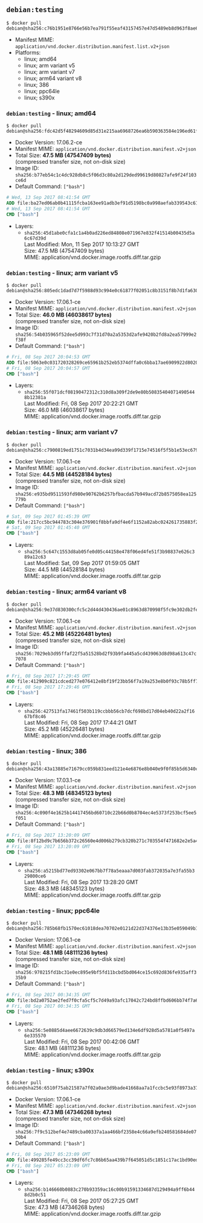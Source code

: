 ## `debian:testing`

```console
$ docker pull debian@sha256:c76b1951e8766e56b7ea791f55eaf43157457e47d5489eb8d963f8ae60d090af
```

-	Manifest MIME: `application/vnd.docker.distribution.manifest.list.v2+json`
-	Platforms:
	-	linux; amd64
	-	linux; arm variant v5
	-	linux; arm variant v7
	-	linux; arm64 variant v8
	-	linux; 386
	-	linux; ppc64le
	-	linux; s390x

### `debian:testing` - linux; amd64

```console
$ docker pull debian@sha256:fdc42d5f48294609d85d31e215aa6968726ea6b590363584e196ed61f7b7582b
```

-	Docker Version: 17.06.2-ce
-	Manifest MIME: `application/vnd.docker.distribution.manifest.v2+json`
-	Total Size: **47.5 MB (47547409 bytes)**  
	(compressed transfer size, not on-disk size)
-	Image ID: `sha256:b77eb54c1c4dc928db8c5f06d3c80a2d129ded99619d80827afe9f24f103ce6d`
-	Default Command: `["bash"]`

```dockerfile
# Wed, 13 Sep 2017 08:41:54 GMT
ADD file:ba27ed06ab0b41115fcba163ee91adb3ef91d5198bc0a998aefab339543c6129 in / 
# Wed, 13 Sep 2017 08:41:54 GMT
CMD ["bash"]
```

-	Layers:
	-	`sha256:45d1abe0cfa1c1a4b0ad226ed84808e071967e832f41514b00435d5a6c67d39d`  
		Last Modified: Mon, 11 Sep 2017 10:13:27 GMT  
		Size: 47.5 MB (47547409 bytes)  
		MIME: application/vnd.docker.image.rootfs.diff.tar.gzip

### `debian:testing` - linux; arm variant v5

```console
$ docker pull debian@sha256:805edc1dad7d7f5988d93c994e0c61877f02051c8b3151f8b7d1fa6303988756
```

-	Docker Version: 17.06.1-ce
-	Manifest MIME: `application/vnd.docker.distribution.manifest.v2+json`
-	Total Size: **46.0 MB (46038617 bytes)**  
	(compressed transfer size, not on-disk size)
-	Image ID: `sha256:54b035965f52dee5d993c7f31d70a2a5353d2afe9420b2fd8a2ea57999e2f38f`
-	Default Command: `["bash"]`

```dockerfile
# Fri, 08 Sep 2017 20:04:53 GMT
ADD file:5063e0c031720328269ce65961b252eb5374dffa0c6bba17ae6909922d8020f7 in / 
# Fri, 08 Sep 2017 20:04:57 GMT
CMD ["bash"]
```

-	Layers:
	-	`sha256:55f071dcf08190472312c310d8a309f2de9e80b508354040714905448b12381a`  
		Last Modified: Fri, 08 Sep 2017 20:22:21 GMT  
		Size: 46.0 MB (46038617 bytes)  
		MIME: application/vnd.docker.image.rootfs.diff.tar.gzip

### `debian:testing` - linux; arm variant v7

```console
$ docker pull debian@sha256:c7900819ed1751c7031b4d34ea99d339f1715e74516f5f5b1e53ec67987abad5
```

-	Docker Version: 17.06.1-ce
-	Manifest MIME: `application/vnd.docker.distribution.manifest.v2+json`
-	Total Size: **44.5 MB (44528184 bytes)**  
	(compressed transfer size, not on-disk size)
-	Image ID: `sha256:e935bd9511593fd980e90762b6257bfbacda57b949acd72b8575058ea125779b`
-	Default Command: `["bash"]`

```dockerfile
# Sat, 09 Sep 2017 01:45:39 GMT
ADD file:217cc5bc944783c304e376901f8bbfa9df4e6f1152a82abc024261735883f2db in / 
# Sat, 09 Sep 2017 01:45:40 GMT
CMD ["bash"]
```

-	Layers:
	-	`sha256:5c647c1553d8ab05fe0d05c44158e478f06ed4fe51f3b98837e626c389a12c63`  
		Last Modified: Sat, 09 Sep 2017 01:59:05 GMT  
		Size: 44.5 MB (44528184 bytes)  
		MIME: application/vnd.docker.image.rootfs.diff.tar.gzip

### `debian:testing` - linux; arm64 variant v8

```console
$ docker pull debian@sha256:9e37d830300cfc5c2d44d430436ae01c8963d870998f5fc9e302db2fe0f5e459
```

-	Docker Version: 17.06.1-ce
-	Manifest MIME: `application/vnd.docker.distribution.manifest.v2+json`
-	Total Size: **45.2 MB (45226481 bytes)**  
	(compressed transfer size, not on-disk size)
-	Image ID: `sha256:7029eb3d95ffaf22f5a51528bd2f93b9fa445a5cd439063d8d98a613c47c7078`
-	Default Command: `["bash"]`

```dockerfile
# Fri, 08 Sep 2017 17:29:45 GMT
ADD file:412909c821cdced277e076412e8bf19f23bb56f7a19a253e8b0f93c78b5ff7b3 in / 
# Fri, 08 Sep 2017 17:29:46 GMT
CMD ["bash"]
```

-	Layers:
	-	`sha256:427513fa17461f503b119ccbbb56cb7dcf698bd17d04eb40d22a2f1667bf8c46`  
		Last Modified: Fri, 08 Sep 2017 17:44:21 GMT  
		Size: 45.2 MB (45226481 bytes)  
		MIME: application/vnd.docker.image.rootfs.diff.tar.gzip

### `debian:testing` - linux; 386

```console
$ docker pull debian@sha256:43a13885e71679cc059b831eed121e4e6876e8b040e9f0f85b5d6340c68bf6fd
```

-	Docker Version: 17.03.1-ce
-	Manifest MIME: `application/vnd.docker.distribution.manifest.v2+json`
-	Total Size: **48.3 MB (48345123 bytes)**  
	(compressed transfer size, not on-disk size)
-	Image ID: `sha256:4c090f4e1625b14417456bd60710c22b66d0b8704ec4e5373f253bcf5ee5f051`
-	Default Command: `["bash"]`

```dockerfile
# Fri, 08 Sep 2017 13:20:09 GMT
ADD file:8f12bd9c7b656b372c26560e4d006b279cb320b271c703554f471682e2e5a45e in / 
# Fri, 08 Sep 2017 13:20:09 GMT
CMD ["bash"]
```

-	Layers:
	-	`sha256:a5215bd77ed93302e067bb7f78a5eaaa7d003fab372035a7e3fa55b329800ce6`  
		Last Modified: Fri, 08 Sep 2017 13:28:20 GMT  
		Size: 48.3 MB (48345123 bytes)  
		MIME: application/vnd.docker.image.rootfs.diff.tar.gzip

### `debian:testing` - linux; ppc64le

```console
$ docker pull debian@sha256:785b68fb1570ec61018dea70702e0121d22d374376e13b35e059049b1365c695
```

-	Docker Version: 17.06.1-ce
-	Manifest MIME: `application/vnd.docker.distribution.manifest.v2+json`
-	Total Size: **48.1 MB (48111236 bytes)**  
	(compressed transfer size, not on-disk size)
-	Image ID: `sha256:970215fd1bc31e0ec895e9bf5fd11bcbd5bd064ce15c692d836fe935aff335b9`
-	Default Command: `["bash"]`

```dockerfile
# Fri, 08 Sep 2017 00:34:35 GMT
ADD file:bd2a0752ae2fed7f0cfa5cf5c7d49a93afc17042c724bd8ffbd606bb74f7a6a5 in / 
# Fri, 08 Sep 2017 00:34:35 GMT
CMD ["bash"]
```

-	Layers:
	-	`sha256:5e0885d4aee6672639c9db3d66579ed134e6df928d5a5781a0f5497a6e335570`  
		Last Modified: Fri, 08 Sep 2017 00:42:06 GMT  
		Size: 48.1 MB (48111236 bytes)  
		MIME: application/vnd.docker.image.rootfs.diff.tar.gzip

### `debian:testing` - linux; s390x

```console
$ docker pull debian@sha256:6510f75ab21587a7f02a0ae3d9bade41668aa7a1fccbc5e93f8973a37dcb301a
```

-	Docker Version: 17.06.1-ce
-	Manifest MIME: `application/vnd.docker.distribution.manifest.v2+json`
-	Total Size: **47.3 MB (47346268 bytes)**  
	(compressed transfer size, not on-disk size)
-	Image ID: `sha256:7f9c512bef4e7489cba00337a1aa466bf2358e4c66a9efb240581684de0730b4`
-	Default Command: `["bash"]`

```dockerfile
# Fri, 08 Sep 2017 05:23:09 GMT
ADD file:499285fe49cc3cc39df6fc7c86b65aa439b7f645051d5c1851c17ac1bd90ed23 in / 
# Fri, 08 Sep 2017 05:23:09 GMT
CMD ["bash"]
```

-	Layers:
	-	`sha256:b146660b0883c270b93359ac16c00b91591334687d129494a9ff6b448d2b0c51`  
		Last Modified: Fri, 08 Sep 2017 05:27:25 GMT  
		Size: 47.3 MB (47346268 bytes)  
		MIME: application/vnd.docker.image.rootfs.diff.tar.gzip
